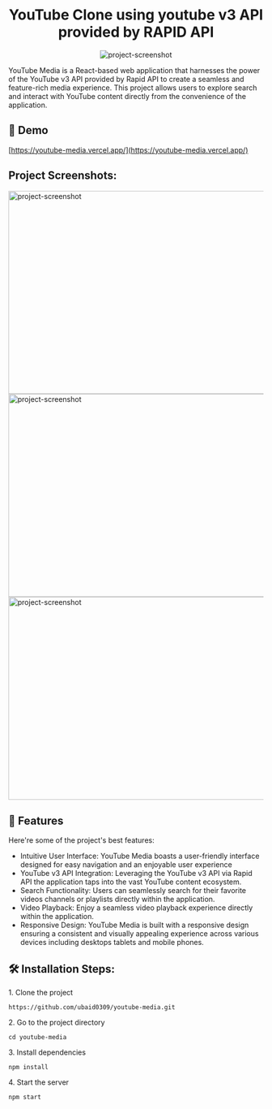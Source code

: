<h1 align="center" id="title">YouTube Clone using youtube v3 API provided by RAPID API</h1>

<p align="center"><img src="https://ik.imagekit.io/lsfjjc0wv/youtube-media-images/image_akWcbrgw0.png" alt="project-screenshot"></p>

<p id="description">YouTube Media is a React-based web application that harnesses the power of the YouTube v3 API provided by Rapid API to create a seamless and feature-rich media experience. This project allows users to explore search and interact with YouTube content directly from the convenience of the application.</p>


<h2>🚀 Demo</h2>

[https://youtube-media.vercel.app/](https://youtube-media.vercel.app/)

<h2>Project Screenshots:</h2>

<img src="https://ik.imagekit.io/lsfjjc0wv/youtube-media-images/image4.png?updatedAt=1700655107355" alt="project-screenshot" width="600" height="400/">

<img src="https://ik.imagekit.io/lsfjjc0wv/youtube-media-images/image.png?updatedAt=1700654114460" alt="project-screenshot" width="600" height="400/">

<img src="https://ik.imagekit.io/lsfjjc0wv/youtube-media-images/image3.png?updatedAt=1700654207738" alt="project-screenshot" width="600" height="400/">

  
  
<h2>🧐 Features</h2>

Here're some of the project's best features:

*   Intuitive User Interface: YouTube Media boasts a user-friendly interface designed for easy navigation and an enjoyable user experience
*   YouTube v3 API Integration: Leveraging the YouTube v3 API via Rapid API the application taps into the vast YouTube content ecosystem.
*   Search Functionality: Users can seamlessly search for their favorite videos channels or playlists directly within the application.
*   Video Playback: Enjoy a seamless video playback experience directly within the application.
*   Responsive Design: YouTube Media is built with a responsive design ensuring a consistent and visually appealing experience across various devices including desktops tablets and mobile phones.

<h2>🛠️ Installation Steps:</h2>

<p>1. Clone the project</p>

```
https://github.com/ubaid0309/youtube-media.git
```

<p>2. Go to the project directory</p>

```
cd youtube-media
```

<p>3. Install dependencies</p>

```
npm install
```

<p>4. Start the server</p>

```
npm start
```
